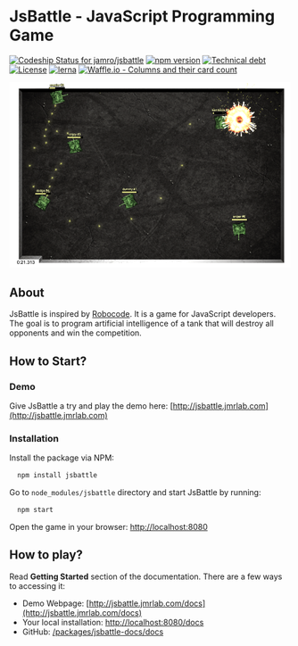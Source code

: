 # JsBattle - JavaScript Programming Game

[![Codeship Status for jamro/jsbattle](https://app.codeship.com/projects/3f7f0000-2534-0137-9e7b-528dbf034d80/status?branch=master)](https://app.codeship.com/projects/330165)
[![npm version](https://badge.fury.io/js/jsbattle.svg)](https://badge.fury.io/js/jsbattle)
[![Technical debt](https://sonarcloud.io/api/project_badges/measure?project=jamro-github%3Ajsbattle&metric=sqale_index)](https://sonarcloud.io/dashboard?id=jamro-github%3Ajsbattle)
[![License](https://img.shields.io/github/license/jamro/jsbattle.svg)](https://opensource.org/licenses/MIT)
[![lerna](https://img.shields.io/badge/maintained%20with-lerna-cc00ff.svg)](https://lernajs.io/)
[![Waffle.io - Columns and their card count](https://badge.waffle.io/jamro/jsbattle.svg?columns=all)](https://waffle.io/jamro/jsbattle)

![alt text](../jsbattle-docs/docs/img/screenshot.png)

## About
JsBattle is inspired by [Robocode](http://robocode.sourceforge.net/). It is a game for JavaScript developers. The goal is to program artificial intelligence of a tank that will destroy all opponents and win the competition.

## How to Start?

### Demo
Give JsBattle a try and play the demo here: [http://jsbattle.jmrlab.com](http://jsbattle.jmrlab.com)

### Installation

Install the package via NPM:

```bash
  npm install jsbattle
```

Go to `node_modules/jsbattle` directory and start JsBattle by running:

```bash
  npm start
```

Open the game in your browser: [http://localhost:8080](http://localhost:8080)

## How to play?
Read **Getting Started** section of the documentation. There are a few ways to accessing it:

- Demo Webpage: [http://jsbattle.jmrlab.com/docs](http://jsbattle.jmrlab.com/docs)
- Your local installation: [http://localhost:8080/docs](http://localhost:8080/docs)
- GitHub:  [/packages/jsbattle-docs/docs](../jsbattle-docs/docs)
